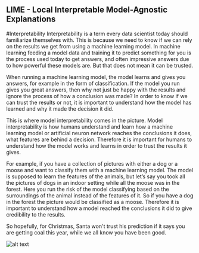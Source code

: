 ## LIME - Local Interpretable Model-Agnostic Explanations
#Interpretability
Interpretability is a term every data scientist today should familiarize themselves with. This is because we need to know if we can rely on the results we get from using a machine learning model. In machine learning feeding a model data and training it to predict something for you is the process used today to get answers, and often impressive answers due to how powerful these models are. But that does not mean it can be trusted. 

When running a machine learning model, the model learns and gives you answers, for example in the form of classification. If the model you run gives you great answers, then why not just be happy with the results and ignore the process of how a conclusion was made? In order to know if we can trust the results or not, it is important to understand how the model has learned and why it made the decision it did.
 
This is where model interpretability comes in the picture. Model interpretability is how humans understand and learn how a machine learning model or artificial neuron network reaches the conclusions it does, what features are behind a decision. Therefore it is important for humans to understand how the model works and learns in order to trust the results it gives. 

For example, if you have a collection of pictures with either a dog or a moose and want to classify them with a machine learning model. The model is supposed to learn the features of the animals, but let’s say you took all the pictures of dogs in an indoor setting while all the moose was in the forest. Here you run the risk of the model classifying based on the surroundings of the animal instead of the features of it. So if you have a dog in the forest the picture would be classified as a moose. Therefore it is important to understand how a model reached the conclusions it did to give credibility to the results.
 
So hopefully, for Christmas, Santa won't trust his prediction if it says you are getting coal this year, while we all know you have been good.

![alt text](https://drive.google.com/file/d/1eiZLV2fZxesUyMyEZOphgcH70e3os1rJ/view?usp=sharing)
